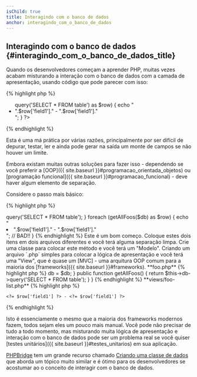 ```yaml
---
isChild: true
title: Interagindo com o banco de dados
anchor: interagindo_com_o_banco_de_dados
---
```


## Interagindo com o banco de dados {#interagindo_com_o_banco_de_dados_title}

Quando os desenvolvedores começam a aprender PHP, muitas vezes acabam misturando a interação com o banco de dados com a 
camada de apresentação, usando código que pode parecer com isso:

{% highlight php %}
<ul>
<?php
foreach ($db->query('SELECT * FROM table') as $row) {
    echo "<li>".$row['field1']." - ".$row['field1']."</li>";
}
?>
</ul>
{% endhighlight %}

Esta é uma má prática por várias razões, principalmente por ser difícil de depurar, testar, ler e ainda pode gerar na 
saída um monte de campos se não houver um limite.

Embora existam muitas outras soluções para fazer isso - dependendo se você preferir a 
[OOP]({{ site.baseurl }}#programacao_orientada_objetos) ou [programação funcional]({{ site.baseurl }}#programacao_funcional) - deve haver algum elemento 
de separação.

Considere o passo mais básico:

{% highlight php %}
<?php
function getAllFoos($db) {
    return $db->query('SELECT * FROM table');
}

foreach (getAllFoos($db) as $row) {
    echo "<li>".$row['field1']." - ".$row['field1']."</li>"; // BAD!!
}
{% endhighlight %}

Este é um bom começo. Coloque estes dois itens em dois arquivos diferentes e você terá alguma separação limpa.

Crie uma classe para colocar este método e você terá um "Modelo". Criando um arquivo `.php` simples para colocar a 
lógica de apresentação e você terá uma "View", que é quase um [MVC] - uma arquitura OOP comum para a maioria dos 
[frameworks]({{ site.baseurl }}#frameworks).

**foo.php**

{% highlight php %}
<?php

$db = new PDO('mysql:host=localhost;dbname=testdb;charset=utf8', 'username', 'password');

// Deixe seu modelo disponível
include 'models/FooModel.php';

// Crie uma instância
$fooList = new FooModel($db);

// Mostre a view
include 'views/foo-list.php';
{% endhighlight %}


**models/FooModel.php**

{% highlight php %}
<?php
class Foo()
{
    protected $db;

    public function __construct(PDO $db)
    {
        $this->db = $db;
    }

    public function getAllFoos() {
        return $this->db->query('SELECT * FROM table');
    }
}
{% endhighlight %}

**views/foo-list.php**

{% highlight php %}
<? foreach ($fooList as $row): ?>
    <?= $row['field1'] ?> - <?= $row['field1'] ?>
<? endforeach ?>
{% endhighlight %}

Isto é essenciamente o mesmo que a maioria dos frameworks modernos fazem, todos sejam eles um pouco mais manual. Você 
pode não precisar de tudo a todo momento, mas misturando muita lógica de apresentação e interação com o banco de dados 
pode ser um problema real se você quiser [testes unitários]({{ site.baseurl }}#testes_unitarios) em sua aplicação.

[PHPBridge] tem um grande recurso chamado [Criando uma classe de dados] que aborda um tópico muito similar e é ótimo 
para os desenvolvedores se acostumar ao o conceito de interagir com o banco de dados.

[MVC]: http://code.tutsplus.com/tutorials/mvc-for-noobs--net-10488
[PHPBridge]: http://phpbridge.org/
[Criando uma classe de dados]: http://phpbridge.org/intro-to-php/creating_a_data_class